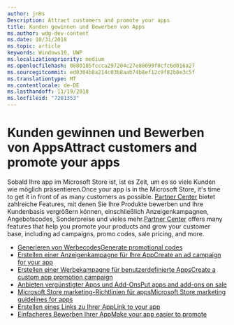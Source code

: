 ```yaml
---
author: jnHs
Description: Attract customers and promote your apps
title: Kunden gewinnen und Bewerben von Apps
ms.author: wdg-dev-content
ms.date: 10/31/2018
ms.topic: article
keywords: Windows10, UWP
ms.localizationpriority: medium
ms.openlocfilehash: 0880105fccca297204c27e80099f0cfc6d016a27
ms.sourcegitcommit: ed0304b8a214c03b8aab74b8ef12c9f82b8e3c5f
ms.translationtype: MT
ms.contentlocale: de-DE
ms.lasthandoff: 11/19/2018
ms.locfileid: "7281353"
---
```

# <a name="attract-customers-and-promote-your-apps"></a><span data-ttu-id="69629-103">Kunden gewinnen und Bewerben von Apps</span><span class="sxs-lookup"><span data-stu-id="69629-103">Attract customers and promote your apps</span></span>

<span data-ttu-id="69629-104">Sobald Ihre app im Microsoft Store ist, ist es Zeit, um es so viele Kunden wie möglich präsentieren.</span><span class="sxs-lookup"><span data-stu-id="69629-104">Once your app is in the Microsoft Store, it's time to get it in front of as many customers as possible.</span></span> <span data-ttu-id="69629-105">[Partner Center](https://partner.microsoft.com/dashboard) bietet zahlreiche Features, mit denen Sie Ihre Produkte bewerben und Ihre Kundenbasis vergrößern können, einschließlich Anzeigenkampagnen, Angebotscodes, Sonderpreise und vieles mehr.</span><span class="sxs-lookup"><span data-stu-id="69629-105">[Partner Center](https://partner.microsoft.com/dashboard) offers many features that help you promote your products and grow your customer base, including ad campaigns, promo codes, sale pricing, and more.</span></span>

-   [<span data-ttu-id="69629-106">Generieren von Werbecodes</span><span class="sxs-lookup"><span data-stu-id="69629-106">Generate promotional codes</span></span>](generate-promotional-codes.md)
-   [<span data-ttu-id="69629-107">Erstellen einer Anzeigenkampagne für Ihre App</span><span class="sxs-lookup"><span data-stu-id="69629-107">Create an ad campaign for your app</span></span>](create-an-ad-campaign-for-your-app.md)
-   [<span data-ttu-id="69629-108">Erstellen einer Werbekampagne für benutzerdefinierte Apps</span><span class="sxs-lookup"><span data-stu-id="69629-108">Create a custom app promotion campaign</span></span>](create-a-custom-app-promotion-campaign.md)
-   [<span data-ttu-id="69629-109">Anbieten vergünstigter Apps und Add-Ons</span><span class="sxs-lookup"><span data-stu-id="69629-109">Put apps and add-ons on sale</span></span>](put-apps-and-add-ons-on-sale.md)
-   [<span data-ttu-id="69629-110">Microsoft Store marketing-Richtlinien für apps</span><span class="sxs-lookup"><span data-stu-id="69629-110">Microsoft Store marketing guidelines for apps</span></span>](app-marketing-guidelines.md)
-   [<span data-ttu-id="69629-111">Erstellen eines Links zu Ihrer App</span><span class="sxs-lookup"><span data-stu-id="69629-111">Link to your app</span></span>](link-to-your-app.md)
-   [<span data-ttu-id="69629-112">Einfacheres Bewerben Ihrer App</span><span class="sxs-lookup"><span data-stu-id="69629-112">Make your app easier to promote</span></span>](make-your-app-easier-to-promote.md)

 

 
